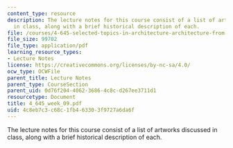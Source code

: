 ```yaml
---
content_type: resource
description: The lecture notes for this course consist of a list of artworks discussed
  in class, along with a brief historical description of each.
file: /courses/4-645-selected-topics-in-architecture-architecture-from-1750-to-the-present-fall-2004/4c8eb7c3c68c1fb463303f9727a6da6f_4_645_week_09.pdf
file_size: 99702
file_type: application/pdf
learning_resource_types:
- Lecture Notes
license: https://creativecommons.org/licenses/by-nc-sa/4.0/
ocw_type: OCWFile
parent_title: Lecture Notes
parent_type: CourseSection
parent_uid: 0d76f204-4062-3686-4c8c-d267ee3711d1
resourcetype: Document
title: 4_645_week_09.pdf
uid: 4c8eb7c3-c68c-1fb4-6330-3f9727a6da6f
---
```

The lecture notes for this course consist of a list of artworks discussed in class, along with a brief historical description of each.